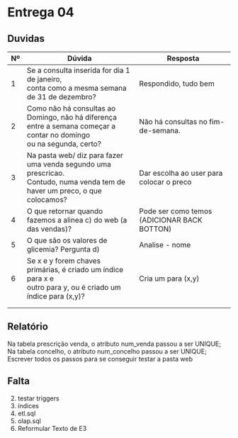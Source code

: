 # Entrega 04

## Duvidas

| Nº   | Dúvida                      | Resposta                                                     |
| ---- | --------------------------- | ------------------------------------------------------------ |
|  1   | Se a consulta inserida for dia 1 de janeiro, <br /> conta como a mesma semana de 31 de dezembro?     |     Respondido, tudo bem     |
|  2   | Como não há consultas ao Domingo, não há diferença <br /> entre a semana começar a contar no domingo <br /> ou na segunda, certo?    | Não há consultas no fim-de-semana. |
|  3   | Na pasta web/ diz para fazer uma venda segundo uma prescricao.<br/> Contudo, numa venda tem de haver um preco, o que colocamos?       | Dar escolha ao user para colocar o preco |
|  4   | O que retornar quando fazemos a alinea c) do web (a das vendas)?      | Pode ser como temos (ADICIONAR BACK BOTTON) |
|  5   | O que são os valores de glicemia? Pergunta d)        | Analise - nome |
|  6   | Se x e y forem chaves primárias, é criado um índice para x e <br/> outro para y, ou é criado um índice para (x,y)?       | Cria um para (x,y) |
|  |  |          |
|      |        |          |

## Relatório

Na tabela prescrição venda, o atributo num_venda passou a ser UNIQUE;
Na tabela concelho, o atributo num_concelho passou a ser UNIQUE;
Escrever todos os passos para se conseguir testar a pasta web


## Falta

2. testar triggers
3. índices
4. etl.sql
5. olap.sql
5. Reformular Texto de E3
